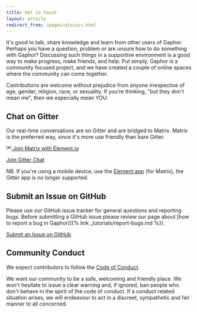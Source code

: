 ```yaml
---
title: Get in touch
layout: article
redirect_from: /pages/discuss.html
---
```


It's good to talk, share knowledge and learn from other users of Gaphor. Perhaps
you have a question, problem or are unsure how to do something with Gaphor?
Discussing such things in a supportive environment is a good way to make
progress, make friends, and help. Put simply, Gaphor is a
community focused project, and we have created a couple of online spaces where
the community can come together.

Contributions are welcome without prejudice from anyone irrespective of age,
gender, religion, race, or sexuality. If you’re thinking, "but they don't mean
me", then we especially mean YOU.

## Chat on Gitter

Our real-time conversations are on Gitter and are bridged to Matrix.
Matrix is the preferred way, since it's more use friendly than bare Gitter.

[<img src="images/matrix_org.svg" alt="matrix.org" style="height: 1em" /> Join Matrix with Element.io](https://app.element.io/#/room/#gaphor_Lobby:gitter.im)

[<i class="fab fa-gitter"></i> Join Gitter Chat](https://gitter.im/gaphor/lobby)

NB. If you're using a mobile device, use the [Element app](https://element.io/get-started) (for Matrix), the Gitter app is no longer supported.

## Submit an Issue on GitHub

Please use our GitHub issue tracker for general questions and reporting bugs.
Before submitting a GitHub issue please review our page about
[how to report a bug in Gaphor]({% link _tutorials/report-bugs.md %}).

[<i class="fab fa-github"></i> Submit an Issue on GitHub](https://github.com/gaphor/gaphor/issues)

## Community Conduct

We expect contributors to follow the [Code of
Conduct](https://github.com/gaphor/gaphor/blob/master/CODE_OF_CONDUCT.md).

We want our community to be a safe, welcoming and friendly place.
We won't hesitate to issue a clear warning and, if ignored, ban people who don't
behave in the spirit of the code of conduct. If a conduct related situation arises, we
will endeavour to act in a discreet, sympathetic and fair manner to all
concerned.
